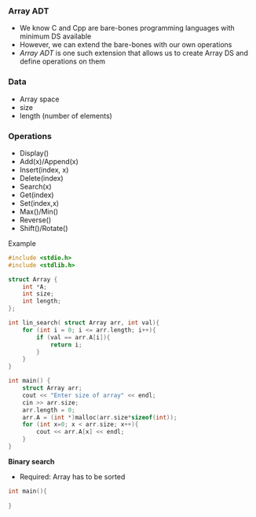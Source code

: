 ### Array ADT
- We know C and Cpp are bare-bones programming languages with minimum DS available
- However, we can extend the bare-bones with our own operations
- *Array ADT* is one such extension that allows us to create Array DS and define operations on them

### Data
- Array space
- size
- length (number of elements)

### Operations
- Display()
- Add(x)/Append(x)
- Insert(index, x)
- Delete(index)
- Search(x)
- Get(index)
- Set(index,x)
- Max()/Min()
- Reverse()
- Shift()/Rotate()

Example

```c++
#include <stdio.h>
#include <stdlib.h>

struct Array {
    int *A;
    int size;
    int length;
};

int lin_search( struct Array arr, int val){
    for (int i = 0; i <= arr.length; i++){
        if (val == arr.A[i]){
            return i;
        }
    }
}

int main() {
    struct Array arr;
    cout << "Enter size of array" << endl;
    cin >> arr.size;
    arr.length = 0;
    arr.A = (int *)malloc(arr.size*sizeof(int));
    for (int x=0; x < arr.size; x++){
        cout << arr.A[x] << endl;
    }
}
```

**Binary search**
- Required: Array has to be sorted

```c++
int main(){
    
}
```